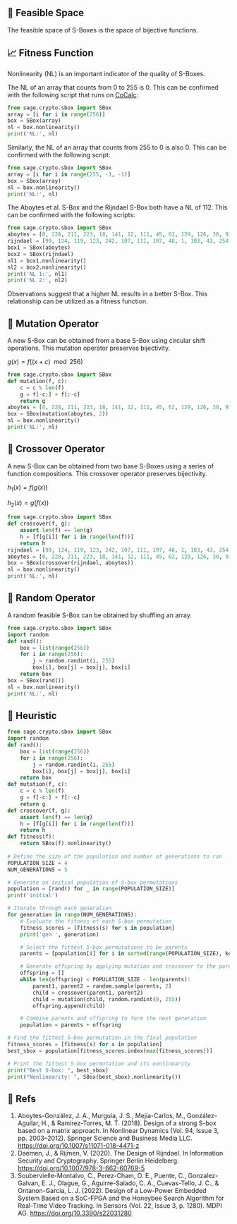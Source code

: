 ## 🌌 Feasible Space

The feasible space of S-Boxes is the space of bijective functions.

## 📈 Fitness Function

Nonlinearity (NL) is an important indicator of the quality of S-Boxes.

The NL of an array that counts from 0 to 255 is 0. This can be confirmed with the following script that runs on [CoCalc](https://cocalc.com/):

```python
from sage.crypto.sbox import SBox
array = [i for i in range(256)]
box = SBox(array)
nl = box.nonlinearity()
print('NL:', nl)
```

Similarly, the NL of an array that counts from 255 to 0 is also 0. This can be confirmed with the following script:

```python
from sage.crypto.sbox import SBox
array = [i for i in range(255, -1, -1)]
box = SBox(array)
nl = box.nonlinearity()
print('NL:', nl)
```

The Aboytes et al. S-Box and the Rijndael S-Box both have a NL of 112. This can be confirmed with the following scripts:

```python
from sage.crypto.sbox import SBox
aboytes = [0, 228, 211, 223, 18, 141, 12, 111, 45, 62, 129, 126, 30, 91, 93, 21, 114, 92, 218, 68, 214, 117, 64, 13, 16, 188, 78, 246, 144, 155, 115, 234, 207, 221, 69, 150, 72, 176, 105, 170, 209, 174, 97, 100, 201, 160, 103, 168, 29, 219, 146, 75, 249, 113, 65, 3, 112, 74, 241, 134, 210, 130, 222, 26, 36, 197, 9, 226, 28, 204, 14, 39, 180, 152, 81, 235, 82, 225, 104, 59, 88, 229, 242, 143, 2, 67, 102, 123, 122, 172, 173, 119, 247, 58, 161, 184, 24, 128, 61, 6, 56, 4, 8, 7, 106, 83, 202, 110, 120, 22, 165, 179, 33, 85, 86, 131, 37, 183, 94, 167, 48, 66, 227, 163, 138, 77, 215, 136, 90, 32, 53, 148, 162, 51, 220, 47, 54, 159, 151, 195, 27, 248, 233, 99, 76, 178, 157, 181, 31, 137, 87, 231, 35, 199, 118, 25, 251, 205, 182, 95, 107, 156, 200, 101, 1, 244, 166, 132, 187, 5, 254, 19, 40, 255, 79, 127, 142, 193, 140, 55, 149, 63, 239, 50, 240, 125, 171, 116, 206, 213, 42, 189, 60, 73, 41, 109, 208, 43, 15, 121, 108, 70, 10, 250, 20, 23, 185, 98, 11, 145, 196, 34, 80, 245, 153, 243, 253, 175, 191, 238, 203, 224, 124, 17, 186, 230, 57, 52, 164, 135, 44, 154, 71, 236, 38, 232, 216, 147, 177, 192, 217, 237, 46, 169, 158, 84, 198, 190, 212, 96, 89, 49, 194, 139, 252, 133]
rijndael = [99, 124, 119, 123, 242, 107, 111, 197, 48, 1, 103, 43, 254, 215, 171, 118, 202, 130, 201, 125, 250, 89, 71, 240, 173, 212, 162, 175, 156, 164, 114, 192, 183, 253, 147, 38, 54, 63, 247, 204, 52, 165, 229, 241, 113, 216, 49, 21, 4, 199, 35, 195, 24, 150, 5, 154, 7, 18, 128, 226, 235, 39, 178, 117, 9, 131, 44, 26, 27, 110, 90, 160, 82, 59, 214, 179, 41, 227, 47, 132, 83, 209, 0, 237, 32, 252, 177, 91, 106, 203, 190, 57, 74, 76, 88, 207, 208, 239, 170, 251, 67, 77, 51, 133, 69, 249, 2, 127, 80, 60, 159, 168, 81, 163, 64, 143, 146, 157, 56, 245, 188, 182, 218, 33, 16, 255, 243, 210, 205, 12, 19, 236, 95, 151, 68, 23, 196, 167, 126, 61, 100, 93, 25, 115, 96, 129, 79, 220, 34, 42, 144, 136, 70, 238, 184, 20, 222, 94, 11, 219, 224, 50, 58, 10, 73, 6, 36, 92, 194, 211, 172, 98, 145, 149, 228, 121, 231, 200, 55, 109, 141, 213, 78, 169, 108, 86, 244, 234, 101, 122, 174, 8, 186, 120, 37, 46, 28, 166, 180, 198, 232, 221, 116, 31, 75, 189, 139, 138, 112, 62, 181, 102, 72, 3, 246, 14, 97, 53, 87, 185, 134, 193, 29, 158, 225, 248, 152, 17, 105, 217, 142, 148, 155, 30, 135, 233, 206, 85, 40, 223, 140, 161, 137, 13, 191, 230, 66, 104, 65, 153, 45, 15, 176, 84, 187, 22]
box1 = SBox(aboytes)
box2 = SBox(rijndael)
nl1 = box1.nonlinearity()
nl2 = box2.nonlinearity()
print('NL 1:', nl1)
print('NL 2:', nl2)
```

Observations suggest that a higher NL results in a better S-Box. This relationship can be utilized as a fitness function.

## 🧬 Mutation Operator

A new S-Box can be obtained from a base S-Box using circular shift operations. This mutation operator preserves bijectivity.

$g(x) = f((x + c) \mod 256)$

```python
from sage.crypto.sbox import SBox
def mutation(f, c):
    c = c % len(f)
    g = f[-c:] + f[:-c]
    return g
aboytes = [0, 228, 211, 223, 18, 141, 12, 111, 45, 62, 129, 126, 30, 91, 93, 21, 114, 92, 218, 68, 214, 117, 64, 13, 16, 188, 78, 246, 144, 155, 115, 234, 207, 221, 69, 150, 72, 176, 105, 170, 209, 174, 97, 100, 201, 160, 103, 168, 29, 219, 146, 75, 249, 113, 65, 3, 112, 74, 241, 134, 210, 130, 222, 26, 36, 197, 9, 226, 28, 204, 14, 39, 180, 152, 81, 235, 82, 225, 104, 59, 88, 229, 242, 143, 2, 67, 102, 123, 122, 172, 173, 119, 247, 58, 161, 184, 24, 128, 61, 6, 56, 4, 8, 7, 106, 83, 202, 110, 120, 22, 165, 179, 33, 85, 86, 131, 37, 183, 94, 167, 48, 66, 227, 163, 138, 77, 215, 136, 90, 32, 53, 148, 162, 51, 220, 47, 54, 159, 151, 195, 27, 248, 233, 99, 76, 178, 157, 181, 31, 137, 87, 231, 35, 199, 118, 25, 251, 205, 182, 95, 107, 156, 200, 101, 1, 244, 166, 132, 187, 5, 254, 19, 40, 255, 79, 127, 142, 193, 140, 55, 149, 63, 239, 50, 240, 125, 171, 116, 206, 213, 42, 189, 60, 73, 41, 109, 208, 43, 15, 121, 108, 70, 10, 250, 20, 23, 185, 98, 11, 145, 196, 34, 80, 245, 153, 243, 253, 175, 191, 238, 203, 224, 124, 17, 186, 230, 57, 52, 164, 135, 44, 154, 71, 236, 38, 232, 216, 147, 177, 192, 217, 237, 46, 169, 158, 84, 198, 190, 212, 96, 89, 49, 194, 139, 252, 133]
box = SBox(mutation(aboytes, 2))
nl = box.nonlinearity()
print('NL:', nl)
```

## 🐣 Crossover Operator

A new S-Box can be obtained from two base S-Boxes using a series of function compositions. This crossover operator preserves bijectivity.

$h_1(x) = f(g(x))$

$h_2(x) = g(f(x))$

```python
from sage.crypto.sbox import SBox
def crossover(f, g):
    assert len(f) == len(g)
    h = [f[g[i]] for i in range(len(f))]
    return h
rijndael = [99, 124, 119, 123, 242, 107, 111, 197, 48, 1, 103, 43, 254, 215, 171, 118, 202, 130, 201, 125, 250, 89, 71, 240, 173, 212, 162, 175, 156, 164, 114, 192, 183, 253, 147, 38, 54, 63, 247, 204, 52, 165, 229, 241, 113, 216, 49, 21, 4, 199, 35, 195, 24, 150, 5, 154, 7, 18, 128, 226, 235, 39, 178, 117, 9, 131, 44, 26, 27, 110, 90, 160, 82, 59, 214, 179, 41, 227, 47, 132, 83, 209, 0, 237, 32, 252, 177, 91, 106, 203, 190, 57, 74, 76, 88, 207, 208, 239, 170, 251, 67, 77, 51, 133, 69, 249, 2, 127, 80, 60, 159, 168, 81, 163, 64, 143, 146, 157, 56, 245, 188, 182, 218, 33, 16, 255, 243, 210, 205, 12, 19, 236, 95, 151, 68, 23, 196, 167, 126, 61, 100, 93, 25, 115, 96, 129, 79, 220, 34, 42, 144, 136, 70, 238, 184, 20, 222, 94, 11, 219, 224, 50, 58, 10, 73, 6, 36, 92, 194, 211, 172, 98, 145, 149, 228, 121, 231, 200, 55, 109, 141, 213, 78, 169, 108, 86, 244, 234, 101, 122, 174, 8, 186, 120, 37, 46, 28, 166, 180, 198, 232, 221, 116, 31, 75, 189, 139, 138, 112, 62, 181, 102, 72, 3, 246, 14, 97, 53, 87, 185, 134, 193, 29, 158, 225, 248, 152, 17, 105, 217, 142, 148, 155, 30, 135, 233, 206, 85, 40, 223, 140, 161, 137, 13, 191, 230, 66, 104, 65, 153, 45, 15, 176, 84, 187, 22]
aboytes = [0, 228, 211, 223, 18, 141, 12, 111, 45, 62, 129, 126, 30, 91, 93, 21, 114, 92, 218, 68, 214, 117, 64, 13, 16, 188, 78, 246, 144, 155, 115, 234, 207, 221, 69, 150, 72, 176, 105, 170, 209, 174, 97, 100, 201, 160, 103, 168, 29, 219, 146, 75, 249, 113, 65, 3, 112, 74, 241, 134, 210, 130, 222, 26, 36, 197, 9, 226, 28, 204, 14, 39, 180, 152, 81, 235, 82, 225, 104, 59, 88, 229, 242, 143, 2, 67, 102, 123, 122, 172, 173, 119, 247, 58, 161, 184, 24, 128, 61, 6, 56, 4, 8, 7, 106, 83, 202, 110, 120, 22, 165, 179, 33, 85, 86, 131, 37, 183, 94, 167, 48, 66, 227, 163, 138, 77, 215, 136, 90, 32, 53, 148, 162, 51, 220, 47, 54, 159, 151, 195, 27, 248, 233, 99, 76, 178, 157, 181, 31, 137, 87, 231, 35, 199, 118, 25, 251, 205, 182, 95, 107, 156, 200, 101, 1, 244, 166, 132, 187, 5, 254, 19, 40, 255, 79, 127, 142, 193, 140, 55, 149, 63, 239, 50, 240, 125, 171, 116, 206, 213, 42, 189, 60, 73, 41, 109, 208, 43, 15, 121, 108, 70, 10, 250, 20, 23, 185, 98, 11, 145, 196, 34, 80, 245, 153, 243, 253, 175, 191, 238, 203, 224, 124, 17, 186, 230, 57, 52, 164, 135, 44, 154, 71, 236, 38, 232, 216, 147, 177, 192, 217, 237, 46, 169, 158, 84, 198, 190, 212, 96, 89, 49, 194, 139, 252, 133]
box = SBox(crossover(rijndael, aboytes))
nl = box.nonlinearity()
print('NL:', nl)
```

## 🔀 Random Operator

A random feasible S-Box can be obtained by shuffling an array.

```python
from sage.crypto.sbox import SBox
import random
def rand():
    box = list(range(256))
    for i in range(256):
        j = random.randint(i, 255)
        box[i], box[j] = box[j], box[i]
    return box
box = SBox(rand())
nl = box.nonlinearity()
print('NL:', nl)
```

## 🚧 Heuristic

```python
from sage.crypto.sbox import SBox
import random
def rand():
    box = list(range(256))
    for i in range(256):
        j = random.randint(i, 255)
        box[i], box[j] = box[j], box[i]
    return box
def mutation(f, c):
    c = c % len(f)
    g = f[-c:] + f[:-c]
    return g
def crossover(f, g):
    assert len(f) == len(g)
    h = [f[g[i]] for i in range(len(f))]
    return h
def fitness(f):
    return SBox(f).nonlinearity()
    
# Define the size of the population and number of generations to run
POPULATION_SIZE = 4
NUM_GENERATIONS = 5

# Generate an initial population of S-box permutations
population = [rand() for _ in range(POPULATION_SIZE)]
print('initial')

# Iterate through each generation
for generation in range(NUM_GENERATIONS):
    # Evaluate the fitness of each S-box permutation
    fitness_scores = [fitness(s) for s in population]
    print('gen ', generation)

    # Select the fittest S-box permutations to be parents
    parents = [population[i] for i in sorted(range(POPULATION_SIZE), key=lambda k: fitness_scores[k], reverse=True)[:int(POPULATION_SIZE/2)]]

    # Generate offspring by applying mutation and crossover to the parents
    offspring = []
    while len(offspring) < POPULATION_SIZE - len(parents):
        parent1, parent2 = random.sample(parents, 2)
        child = crossover(parent1, parent2)
        child = mutation(child, random.randint(0, 255))
        offspring.append(child)

    # Combine parents and offspring to form the next generation
    population = parents + offspring

# Find the fittest S-box permutation in the final population
fitness_scores = [fitness(s) for s in population]
best_sbox = population[fitness_scores.index(max(fitness_scores))]

# Print the fittest S-box permutation and its nonlinearity
print("Best S-box: ", best_sbox)
print("Nonlinearity: ", SBox(best_sbox).nonlinearity())
```

## 📘 Refs

1. Aboytes-González, J. A., Murguía, J. S., Mejía-Carlos, M., González-Aguilar, H., & Ramírez-Torres, M. T. (2018). Design of a strong S-box based on a matrix approach. In Nonlinear Dynamics (Vol. 94, Issue 3, pp. 2003–2012). Springer Science and Business Media LLC. https://doi.org/10.1007/s11071-018-4471-z
2. Daemen, J., & Rijmen, V. (2020). The Design of Rijndael. In Information Security and Cryptography. Springer Berlin Heidelberg. https://doi.org/10.1007/978-3-662-60769-5
3. Soubervielle-Montalvo, C., Perez-Cham, O. E., Puente, C., Gonzalez-Galvan, E. J., Olague, G., Aguirre-Salado, C. A., Cuevas-Tello, J. C., & Ontanon-Garcia, L. J. (2022). Design of a Low-Power Embedded System Based on a SoC-FPGA and the Honeybee Search Algorithm for Real-Time Video Tracking. In Sensors (Vol. 22, Issue 3, p. 1280). MDPI AG. https://doi.org/10.3390/s22031280
